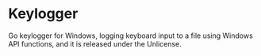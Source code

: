 # Keylogger
Go keylogger for Windows, logging keyboard input to a file using Windows API functions, and it is released under the Unlicense.
